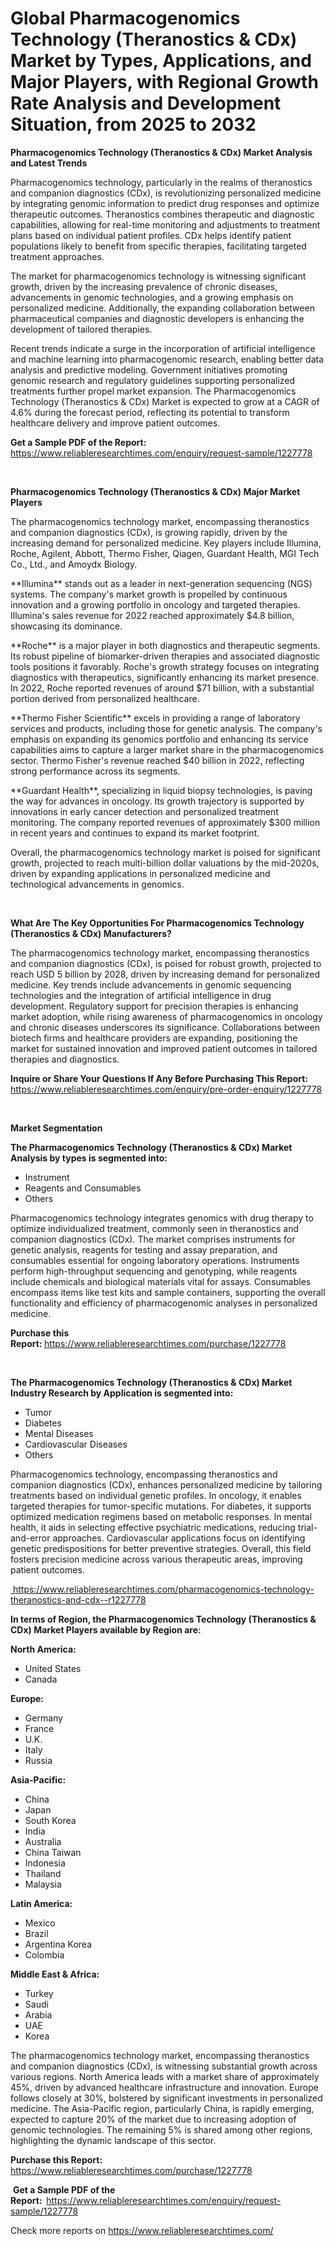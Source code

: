 <p><h1>Global Pharmacogenomics Technology (Theranostics & CDx) Market by Types, Applications, and Major Players, with Regional Growth Rate Analysis and Development Situation, from 2025 to 2032</h1></p><p><strong>Pharmacogenomics Technology (Theranostics & CDx) Market Analysis and Latest Trends</strong></p>
<p><p>Pharmacogenomics technology, particularly in the realms of theranostics and companion diagnostics (CDx), is revolutionizing personalized medicine by integrating genomic information to predict drug responses and optimize therapeutic outcomes. Theranostics combines therapeutic and diagnostic capabilities, allowing for real-time monitoring and adjustments to treatment plans based on individual patient profiles. CDx helps identify patient populations likely to benefit from specific therapies, facilitating targeted treatment approaches.</p><p>The market for pharmacogenomics technology is witnessing significant growth, driven by the increasing prevalence of chronic diseases, advancements in genomic technologies, and a growing emphasis on personalized medicine. Additionally, the expanding collaboration between pharmaceutical companies and diagnostic developers is enhancing the development of tailored therapies.</p><p>Recent trends indicate a surge in the incorporation of artificial intelligence and machine learning into pharmacogenomic research, enabling better data analysis and predictive modeling. Government initiatives promoting genomic research and regulatory guidelines supporting personalized treatments further propel market expansion. The Pharmacogenomics Technology (Theranostics & CDx) Market is expected to grow at a CAGR of 4.6% during the forecast period, reflecting its potential to transform healthcare delivery and improve patient outcomes.</p></p>
<p><strong>Get a Sample PDF of the Report:&nbsp;</strong> <a href="https://www.reliableresearchtimes.com/enquiry/request-sample/1227778?utm_campaign=2007&utm_medium=2&utm_source=Github&utm_content=ia&utm_term=03032025&utm_id=pharmacogenomics-technology-theranostics-cdx">https://www.reliableresearchtimes.com/enquiry/request-sample/1227778</a></p>
<p>&nbsp;</p>
<p><strong>Pharmacogenomics Technology (Theranostics & CDx) Major Market Players</strong></p>
<p><p>The pharmacogenomics technology market, encompassing theranostics and companion diagnostics (CDx), is growing rapidly, driven by the increasing demand for personalized medicine. Key players include Illumina, Roche, Agilent, Abbott, Thermo Fisher, Qiagen, Guardant Health, MGI Tech Co., Ltd., and Amoydx Biology.</p><p>**Illumina** stands out as a leader in next-generation sequencing (NGS) systems. The company's market growth is propelled by continuous innovation and a growing portfolio in oncology and targeted therapies. Illumina's sales revenue for 2022 reached approximately $4.8 billion, showcasing its dominance. </p><p>**Roche** is a major player in both diagnostics and therapeutic segments. Its robust pipeline of biomarker-driven therapies and associated diagnostic tools positions it favorably. Roche's growth strategy focuses on integrating diagnostics with therapeutics, significantly enhancing its market presence. In 2022, Roche reported revenues of around $71 billion, with a substantial portion derived from personalized healthcare.</p><p>**Thermo Fisher Scientific** excels in providing a range of laboratory services and products, including those for genetic analysis. The company's emphasis on expanding its genomics portfolio and enhancing its service capabilities aims to capture a larger market share in the pharmacogenomics sector. Thermo Fisher's revenue reached $40 billion in 2022, reflecting strong performance across its segments.</p><p>**Guardant Health**, specializing in liquid biopsy technologies, is paving the way for advances in oncology. Its growth trajectory is supported by innovations in early cancer detection and personalized treatment monitoring. The company reported revenues of approximately $300 million in recent years and continues to expand its market footprint.</p><p>Overall, the pharmacogenomics technology market is poised for significant growth, projected to reach multi-billion dollar valuations by the mid-2020s, driven by expanding applications in personalized medicine and technological advancements in genomics.</p></p>
<p>&nbsp;</p>
<p><strong>What Are The Key Opportunities For Pharmacogenomics Technology (Theranostics & CDx) Manufacturers?</strong></p>
<p><p>The pharmacogenomics technology market, encompassing theranostics and companion diagnostics (CDx), is poised for robust growth, projected to reach USD 5 billion by 2028, driven by increasing demand for personalized medicine. Key trends include advancements in genomic sequencing technologies and the integration of artificial intelligence in drug development. Regulatory support for precision therapies is enhancing market adoption, while rising awareness of pharmacogenomics in oncology and chronic diseases underscores its significance. Collaborations between biotech firms and healthcare providers are expanding, positioning the market for sustained innovation and improved patient outcomes in tailored therapies and diagnostics.</p></p>
<p><strong>Inquire or Share Your Questions If Any Before Purchasing This Report:</strong> <a href="https://www.reliableresearchtimes.com/enquiry/pre-order-enquiry/1227778?utm_campaign=2007&utm_medium=2&utm_source=Github&utm_content=ia&utm_term=03032025&utm_id=pharmacogenomics-technology-theranostics-cdx">https://www.reliableresearchtimes.com/enquiry/pre-order-enquiry/1227778</a></p>
<p>&nbsp;</p>
<p><strong>Market Segmentation</strong></p>
<p><strong>The Pharmacogenomics Technology (Theranostics & CDx) Market Analysis by types is segmented into:</strong></p>
<p><ul><li>Instrument</li><li>Reagents and Consumables</li><li>Others</li></ul></p>
<p><p>Pharmacogenomics technology integrates genomics with drug therapy to optimize individualized treatment, commonly seen in theranostics and companion diagnostics (CDx). The market comprises instruments for genetic analysis, reagents for testing and assay preparation, and consumables essential for ongoing laboratory operations. Instruments perform high-throughput sequencing and genotyping, while reagents include chemicals and biological materials vital for assays. Consumables encompass items like test kits and sample containers, supporting the overall functionality and efficiency of pharmacogenomic analyses in personalized medicine.</p></p>
<p><strong>Purchase this Report:&nbsp;</strong><a href="https://www.reliableresearchtimes.com/purchase/1227778?utm_campaign=2007&utm_medium=2&utm_source=Github&utm_content=ia&utm_term=03032025&utm_id=pharmacogenomics-technology-theranostics-cdx">https://www.reliableresearchtimes.com/purchase/1227778</a></p>
<p>&nbsp;</p>
<p><strong>The Pharmacogenomics Technology (Theranostics & CDx) Market Industry Research by Application is segmented into:</strong></p>
<p><ul><li>Tumor</li><li>Diabetes</li><li>Mental Diseases</li><li>Cardiovascular Diseases</li><li>Others</li></ul></p>
<p><p>Pharmacogenomics technology, encompassing theranostics and companion diagnostics (CDx), enhances personalized medicine by tailoring treatments based on individual genetic profiles. In oncology, it enables targeted therapies for tumor-specific mutations. For diabetes, it supports optimized medication regimens based on metabolic responses. In mental health, it aids in selecting effective psychiatric medications, reducing trial-and-error approaches. Cardiovascular applications focus on identifying genetic predispositions for better preventive strategies. Overall, this field fosters precision medicine across various therapeutic areas, improving patient outcomes.</p></p>
<p><a href="https://www.reliableresearchtimes.com/pharmacogenomics-technology-theranostics-and-cdx--r1227778?utm_campaign=2007&utm_medium=2&utm_source=Github&utm_content=ia&utm_term=03032025&utm_id=pharmacogenomics-technology-theranostics-cdx">&nbsp;https://www.reliableresearchtimes.com/pharmacogenomics-technology-theranostics-and-cdx--r1227778</a></p>
<p><strong>In terms of Region, the Pharmacogenomics Technology (Theranostics & CDx) Market Players available by Region are:</strong></p>
<p>
    <p> <strong> North America: </strong>
        <ul>
            <li>United States</li>
            <li>Canada</li>
        </ul>
        </p> 
    <p> <strong> Europe: </strong>
        <ul>
            <li>Germany</li>
            <li>France</li>
            <li>U.K.</li>
            <li>Italy</li>
            <li>Russia</li>
        </ul>
        </p> 
    <p> <strong> Asia-Pacific: </strong>
        <ul>
            <li>China</li>
            <li>Japan</li>
            <li>South Korea</li>
            <li>India</li>
            <li>Australia</li>
            <li>China Taiwan</li>
            <li>Indonesia</li>
            <li>Thailand</li>
            <li>Malaysia</li>
        </ul>
        </p> 
    <p> <strong> Latin America: </strong>
        <ul>
            <li>Mexico</li>
            <li>Brazil</li>
            <li>Argentina Korea</li>
            <li>Colombia</li>
        </ul>
        </p> 
    <p> <strong> Middle East & Africa: </strong>
        <ul>
            <li>Turkey</li>
            <li>Saudi</li>
            <li>Arabia</li>
            <li>UAE</li>
            <li>Korea</li>
        </ul>
    </p>
    </p>
<p><p>The pharmacogenomics technology market, encompassing theranostics and companion diagnostics (CDx), is witnessing substantial growth across various regions. North America leads with a market share of approximately 45%, driven by advanced healthcare infrastructure and innovation. Europe follows closely at 30%, bolstered by significant investments in personalized medicine. The Asia-Pacific region, particularly China, is rapidly emerging, expected to capture 20% of the market due to increasing adoption of genomic technologies. The remaining 5% is shared among other regions, highlighting the dynamic landscape of this sector.</p></p>
<p><strong>Purchase this Report: </strong><a href="https://www.reliableresearchtimes.com/purchase/1227778?utm_campaign=2007&utm_medium=2&utm_source=Github&utm_content=ia&utm_term=03032025&utm_id=pharmacogenomics-technology-theranostics-cdx">https://www.reliableresearchtimes.com/purchase/1227778</a></p>
<p>&nbsp;<strong>Get a Sample PDF of the Report:&nbsp;&nbsp;</strong><a href="https://www.reliableresearchtimes.com/enquiry/request-sample/1227778?utm_campaign=2007&utm_medium=2&utm_source=Github&utm_content=ia&utm_term=03032025&utm_id=pharmacogenomics-technology-theranostics-cdx">https://www.reliableresearchtimes.com/enquiry/request-sample/1227778</a></p>
<p><strong></strong></p>
<p>Check more reports on <a href="https://www.reliableresearchtimes.com/?utm_campaign=2007&utm_medium=2&utm_source=Github&utm_content=ia&utm_term=03032025&utm_id=pharmacogenomics-technology-theranostics-cdx">https://www.reliableresearchtimes.com/</a></p>